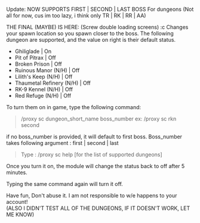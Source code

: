 Update: NOW SUPPORTS FIRST | SECOND | LAST BOSS For dungeons (Not all for now, cus im too lazy, i think only TR | RK | RR | AA)

 THE FINAL (MAYBE) IS HERE: (Screw double loading screens) :c
Changes your spawn location so you spawn closer to the boss. The following dungeon are supported, and the value on right is their default status. 

* Ghiliglade | On
* Pit of Pitrax | Off
* Broken Prison | Off
* Ruinous Manor (N/H) | Off
* Lilith's Keep (N/H) | Off
* Thaumetal Refinery (N/H) | Off
* RK-9 Kennel (N/H) | Off
* Red Refuge (N/H) | Off

To turn them on in game, type the following command: 
>/proxy sc dungeon_short_name boss_number
>ex: /proxy sc rkn second

if no boss_number is provided, it will default to first boss.
Boss_number takes following argument : first | second | last

>Type : /proxy sc help [for the list of supported dungeons]

Once you turn it on, the module will change the status back to off after 5 minutes.

Typing the same command again will turn it off. 

Have fun, Don't abuse it. I am not responsible to w/e happens to your account!  
(ALSO I DIDN'T TEST ALL OF THE DUNGEONS, IF IT DOESN'T WORK, LET ME KNOW) 